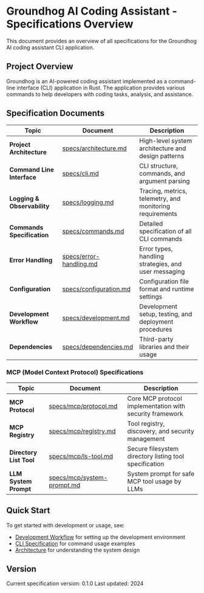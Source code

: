 # Groundhog AI Coding Assistant - Specifications Overview

This document provides an overview of all specifications for the Groundhog AI coding assistant CLI application.

## Project Overview

Groundhog is an AI-powered coding assistant implemented as a command-line interface (CLI) application in Rust. The application provides various commands to help developers with coding tasks, analysis, and assistance.

## Specification Documents

| Topic | Document | Description |
|-------|----------|-------------|
| **Project Architecture** | [specs/architecture.md](specs/architecture.md) | High-level system architecture and design patterns |
| **Command Line Interface** | [specs/cli.md](specs/cli.md) | CLI structure, commands, and argument parsing |
| **Logging & Observability** | [specs/logging.md](specs/logging.md) | Tracing, metrics, telemetry, and monitoring requirements |
| **Commands Specification** | [specs/commands.md](specs/commands.md) | Detailed specification of all CLI commands |
| **Error Handling** | [specs/error-handling.md](specs/error-handling.md) | Error types, handling strategies, and user messaging |
| **Configuration** | [specs/configuration.md](specs/configuration.md) | Configuration file format and runtime settings |
| **Development Workflow** | [specs/development.md](specs/development.md) | Development setup, testing, and deployment procedures |
| **Dependencies** | [specs/dependencies.md](specs/dependencies.md) | Third-party libraries and their usage |

### MCP (Model Context Protocol) Specifications

| Topic | Document | Description |
|-------|----------|-------------|
| **MCP Protocol** | [specs/mcp/protocol.md](specs/mcp/protocol.md) | Core MCP protocol implementation with security framework |
| **MCP Registry** | [specs/mcp/registry.md](specs/mcp/registry.md) | Tool registry, discovery, and security management |
| **Directory List Tool** | [specs/mcp/ls-tool.md](specs/mcp/ls-tool.md) | Secure filesystem directory listing tool specification |
| **LLM System Prompt** | [specs/mcp/system-prompt.md](specs/mcp/system-prompt.md) | System prompt for safe MCP tool usage by LLMs |

## Quick Start

To get started with development or usage, see:
- [Development Workflow](specs/development.md) for setting up the development environment
- [CLI Specification](specs/cli.md) for command usage examples
- [Architecture](specs/architecture.md) for understanding the system design

## Version

Current specification version: 0.1.0
Last updated: 2024 